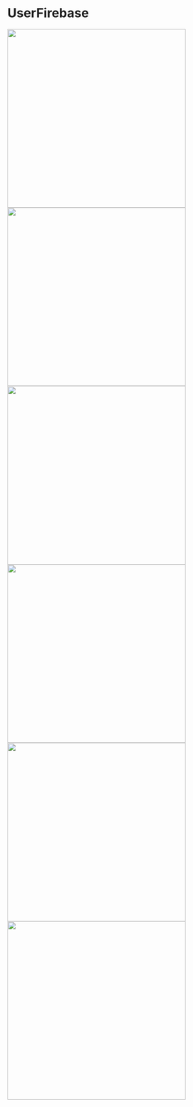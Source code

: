 # UserFirebase

<img src= "" width = "400">


<img src= "https://user-images.githubusercontent.com/49244529/75080934-3aa8bd80-5516-11ea-9bdb-96708662926e.png" width = "400">
<img src= "https://user-images.githubusercontent.com/49244529/75080941-3ed4db00-5516-11ea-9c55-fec86a996fa6.png" width = "400">  
<img src= "https://user-images.githubusercontent.com/49244529/75080943-3f6d7180-5516-11ea-8a11-861f579786dd.png" width = "400">  
<img src= "https://user-images.githubusercontent.com/49244529/75080944-409e9e80-5516-11ea-8589-c89db5d7dd47.png" width = "400">  
<img src= "https://user-images.githubusercontent.com/49244529/75080947-41373500-5516-11ea-9f30-d52222420d4d.png" width = "400"> 

